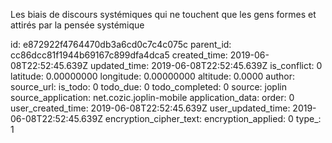 Les biais de discours systémiques qui ne touchent que les gens formes et attirés par la pensée systémique 

id: e872922f4764470db3a6cd0c7c4c075c
parent_id: cc86dcc81f1944b69167c899dfa4dca5
created_time: 2019-06-08T22:52:45.639Z
updated_time: 2019-06-08T22:52:45.639Z
is_conflict: 0
latitude: 0.00000000
longitude: 0.00000000
altitude: 0.0000
author: 
source_url: 
is_todo: 0
todo_due: 0
todo_completed: 0
source: joplin
source_application: net.cozic.joplin-mobile
application_data: 
order: 0
user_created_time: 2019-06-08T22:52:45.639Z
user_updated_time: 2019-06-08T22:52:45.639Z
encryption_cipher_text: 
encryption_applied: 0
type_: 1